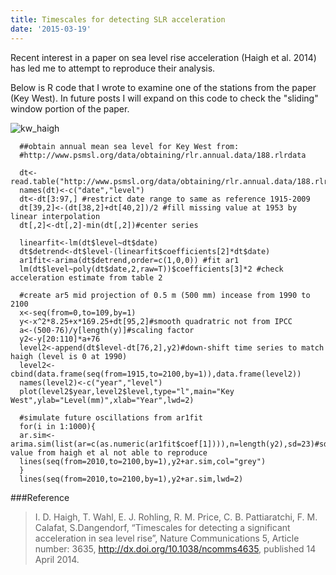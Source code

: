 ```yaml
---
title: Timescales for detecting SLR acceleration
date: '2015-03-19'
---
```


Recent interest in a paper on sea level rise acceleration (Haigh et al. 2014) has led me to attempt to reproduce their analysis.

Below is R code that I wrote to examine one of the stations from the paper (Key West). In future posts I will expand on this code to check the "sliding" window portion of the paper.

![kw_haigh](/public/images/kw_haigh.png)

      ##obtain annual mean sea level for Key West from:
      #http://www.psmsl.org/data/obtaining/rlr.annual.data/188.rlrdata
      
      dt<-read.table("http://www.psmsl.org/data/obtaining/rlr.annual.data/188.rlrdata",sep=";",header=FALSE,na.strings="-99999")
      names(dt)<-c("date","level")
      dt<-dt[3:97,] #restrict date range to same as reference 1915-2009
      dt[39,2]<-(dt[38,2]+dt[40,2])/2 #fill missing value at 1953 by linear interpolation
      dt[,2]<-dt[,2]-min(dt[,2])#center series

      linearfit<-lm(dt$level~dt$date)
      dt$detrend<-dt$level-(linearfit$coefficients[2]*dt$date)      
      ar1fit<-arima(dt$detrend,order=c(1,0,0)) #fit ar1
      lm(dt$level~poly(dt$date,2,raw=T))$coefficients[3]*2 #check acceleration estimate from table 2
      
      #create ar5 mid projection of 0.5 m (500 mm) incease from 1990 to 2100
      x<-seq(from=0,to=109,by=1)
      y<-x^2*8.25+x*169.25+dt[95,2]#smooth quadratric not from IPCC
      a<-(500-76)/y[length(y)]#scaling factor
      y2<-y[20:110]*a+76
      level2<-append(dt$level-dt[76,2],y2)#down-shift time series to match haigh (level is 0 at 1990)
      level2<-cbind(data.frame(seq(from=1915,to=2100,by=1)),data.frame(level2))
      names(level2)<-c("year","level")
      plot(level2$year,level2$level,type="l",main="Key West",ylab="Level(mm)",xlab="Year",lwd=2)
      
      #simulate future oscillations from ar1fit
      for(i in 1:1000){
      ar.sim<-arima.sim(list(ar=c(as.numeric(ar1fit$coef[1]))),n=length(y2),sd=23)#sd value from haigh et al not able to reproduce
      lines(seq(from=2010,to=2100,by=1),y2+ar.sim,col="grey")
      }
      lines(seq(from=2010,to=2100,by=1),y2+ar.sim,lwd=2)

###Reference
> I. D. Haigh, T. Wahl, E. J. Rohling, R. M. Price, C. B. Pattiaratchi, F. M. Calafat, S.Dangendorf, “Timescales for detecting a significant acceleration in sea level rise”, Nature Communications 5, Article number: 3635, http://dx.doi.org/10.1038/ncomms4635, published 14 April 2014.
>